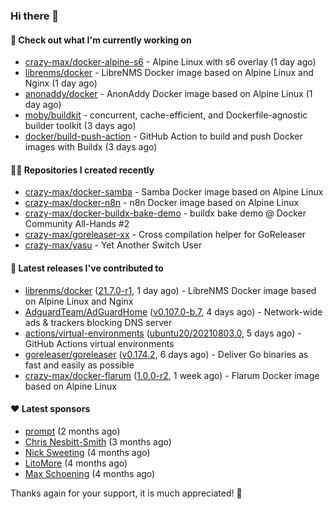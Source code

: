 ### Hi there 👋

#### 👷 Check out what I'm currently working on

- [crazy-max/docker-alpine-s6](https://github.com/crazy-max/docker-alpine-s6) - Alpine Linux with s6 overlay (1 day ago)
- [librenms/docker](https://github.com/librenms/docker) - LibreNMS Docker image based on Alpine Linux and Nginx (1 day ago)
- [anonaddy/docker](https://github.com/anonaddy/docker) - AnonAddy Docker image based on Alpine Linux (1 day ago)
- [moby/buildkit](https://github.com/moby/buildkit) - concurrent, cache-efficient, and Dockerfile-agnostic builder toolkit (3 days ago)
- [docker/build-push-action](https://github.com/docker/build-push-action) - GitHub Action to build and push Docker images with Buildx (3 days ago)

#### 👨‍💻 Repositories I created recently

- [crazy-max/docker-samba](https://github.com/crazy-max/docker-samba) - Samba Docker image based on Alpine Linux
- [crazy-max/docker-n8n](https://github.com/crazy-max/docker-n8n) - n8n Docker image based on Alpine Linux
- [crazy-max/docker-buildx-bake-demo](https://github.com/crazy-max/docker-buildx-bake-demo) - buildx bake demo @ Docker Community All-Hands #2
- [crazy-max/goreleaser-xx](https://github.com/crazy-max/goreleaser-xx) - Cross compilation helper for GoReleaser
- [crazy-max/yasu](https://github.com/crazy-max/yasu) - Yet Another Switch User

#### 🚀 Latest releases I've contributed to

- [librenms/docker](https://github.com/librenms/docker) ([21.7.0-r1](https://github.com/librenms/docker/releases/tag/21.7.0-r1), 1 day ago) - LibreNMS Docker image based on Alpine Linux and Nginx
- [AdguardTeam/AdGuardHome](https://github.com/AdguardTeam/AdGuardHome) ([v0.107.0-b.7](https://github.com/AdguardTeam/AdGuardHome/releases/tag/v0.107.0-b.7), 4 days ago) - Network-wide ads &amp; trackers blocking DNS server
- [actions/virtual-environments](https://github.com/actions/virtual-environments) ([ubuntu20/20210803.0](https://github.com/actions/virtual-environments/releases/tag/ubuntu20%2F20210803.0), 5 days ago) - GitHub Actions virtual environments
- [goreleaser/goreleaser](https://github.com/goreleaser/goreleaser) ([v0.174.2](https://github.com/goreleaser/goreleaser/releases/tag/v0.174.2), 6 days ago) - Deliver Go binaries as fast and easily as possible
- [crazy-max/docker-flarum](https://github.com/crazy-max/docker-flarum) ([1.0.0-r2](https://github.com/crazy-max/docker-flarum/releases/tag/1.0.0-r2), 1 week ago) - Flarum Docker image based on Alpine Linux

#### ❤️ Latest sponsors
- [prompt](https://github.com/pr-mpt) (2 months ago)
- [Chris Nesbitt-Smith](https://github.com/chrisns) (3 months ago)
- [Nick Sweeting](https://github.com/pirate) (4 months ago)
- [LitoMore](https://github.com/LitoMore) (4 months ago)
- [Max Schoening](https://github.com/max) (4 months ago)

Thanks again for your support, it is much appreciated! 🙏
